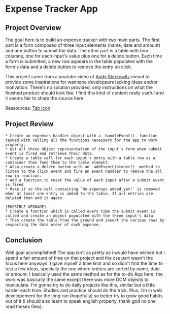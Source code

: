 # Expense Tracker App

## Project Overview

The goal here is to build an expense tracker with two main parts. The first part is a form composed of three input elements (name, date and amount) and one button to submit the data. The other part is a table with four columns, one for each input's value plus one for a delete button. Each time a form is submitted, a new row appears in the table populated with the form's data and a delete button to remove the entry on click.

This project came from a youtube video of [Andy Sterkowitz](https://www.youtube.com/watch?v=roumzWd4XJU&list=PLOSs2PF1l7PLPhmH0ep2DGxtZT1OH2czk&index=2) meant to provide some inspirations for wannabe developpers lacking ideas and&sol;or motivation. There's no solution provided, only instructions on what the finished product should look like. I find this kind of content really useful and it seems fair to share the source here.

Ressources: [Tab icon](https://icones8.fr/icons/set/to-do)

## Project Review

    * Create an expenses handler object with a _handleEvent()_ function tasked with calling all the functions necessary for the app to work properly.
    * Get all three object representation of the input's form when submit event is fired and retrieve their data.
    * Create a table cell for each input's entry with a table row as a container then feed them to the table element.
    * Also create a delete button with an _addEventListener()_ method to listen to the click event and fire an event handler to remove the all row in reaction.
    * Add a function to reset the value of each input after a submit event is fired
    * Make it so the cell containing `No expenses added yet!` is removed when at least one entry is added to the table. If all entries are deleted then add it again.

    [POSSIBLE UPGRADE]
    * Create a function which is called every time the submit event is called and create an object populated with the three input's data.
    * Then create the table from the ground and insert the various rows by respecting the date order of each expense.

## Conclusion

Well goal accomplished! The app isn't as pretty as i would have wished but i spend a fair amount of time on that project and the css part wasn't the focus here anyways. I gave myself a time limit and so didn't find the time to test a few ideas, specially the one where entries are sorted by name, date or amount. I basically used the same method as for the to-do App here, the work was basically the same except there was more DOM objects to manipulate. I'm gonna try to do daily projects like this, similar but a little harder each time. Studies and practice should do the trick. Plus, i'm in web developement for the long run (hopefully) so better try to grow good habits out of it (i should also learn to speak english properly, thank god no one read theses files).
